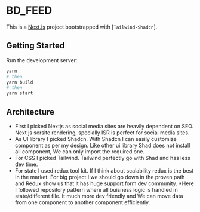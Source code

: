 # BD_FEED

This is a [Next.js](https://nextjs.org/) project bootstrapped with [`Tailwind-Shadcn`].


## Getting Started

Run the development server:

```bash
yarn
# then
yarn build
# then
yarn start
```

## Architecture

* First I picked Nextjs as social media sites are heavily dependent on SEO. Next js sersite rendering, specially ISR is perfect for social media sites. 
* As UI library I picked Shadcn. With Shadcn I can easily customize component as per my design. Like other ui library Shad does not install all component, We can only import the required one. 
* For CSS I picked Tailwind. Tailwind perfectly go with Shad and has less dev time.
* For state I used redux tool kit. If I think about scalability redux is the best in the market. For big project I we should go down in the proven path and Redux show us that it has huge support form dev community.
*Here I followed repository pattern where all buisness logic is handled in state/different file. It much more dev friendly and We can move data from one component to another component efficiently.


